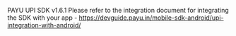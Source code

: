 PAYU UPI SDK v1.6.1
Please refer to the integration document for integrating the SDK with your app - https://devguide.payu.in/mobile-sdk-android/upi-integration-with-android/
